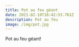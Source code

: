 ```yaml
---
title: Pot au feu géant
date: 2021-02-10T16:42:53.761Z
description: Pot au feu
image: /img/pot.jpg
---
```

Pot au feu géant!